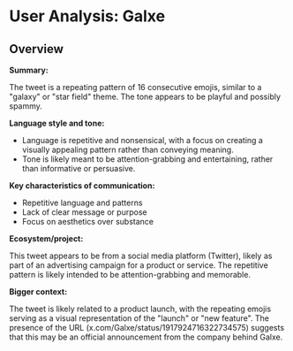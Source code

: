 # User Analysis: Galxe

## Overview

**Summary:**

The tweet is a repeating pattern of 16 consecutive emojis, similar to a "galaxy" or "star field" theme. The tone appears to be playful and possibly spammy.

**Language style and tone:**

* Language is repetitive and nonsensical, with a focus on creating a visually appealing pattern rather than conveying meaning.
* Tone is likely meant to be attention-grabbing and entertaining, rather than informative or persuasive.

**Key characteristics of communication:**

* Repetitive language and patterns
* Lack of clear message or purpose
* Focus on aesthetics over substance

**Ecosystem/project:**

This tweet appears to be from a social media platform (Twitter), likely as part of an advertising campaign for a product or service. The repetitive pattern is likely intended to be attention-grabbing and memorable.

**Bigger context:**

The tweet is likely related to a product launch, with the repeating emojis serving as a visual representation of the "launch" or "new feature". The presence of the URL (x.com/Galxe/status/1917924716322734575) suggests that this may be an official announcement from the company behind Galxe.